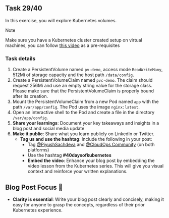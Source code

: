 ## Task 29/40

In this exercise, you will explore Kubernetes volumes.

> [!NOTE]
> Make sure you have a Kubernetes cluster created setup on virtual machines, you can follow [this video](https://youtu.be/WcdMC3Lj4tU) as a pre-requisites

### Task details
1. Create a PersistentVolume named `pv-demo`, access mode `ReadWriteMany`, 512Mi of storage capacity and the host path `/data/config`.
2. Create a PersistentVolumeClaim named `pvc-demo`. The claim should request 256Mi and use an empty string value for the storage class. Please make sure that the PersistentVolumeClaim is properly bound after its creation.
3. Mount the PersistentVolumeClaim from a new Pod named `app` with the path `/var/app/config`. The Pod uses the image `nginx:latest`.
4. Open an interactive shell to the Pod and create a file in the directory `/var/app/config`.
5. **Share your learnings**: Document your key takeaways and insights in a blog post and social media update
6. **Make it public**: Share what you learn publicly on LinkedIn or Twitter.
   - **Tag us and use the hashtag**: Include the following in your post:
     - Tag [@PiyushSachdeva](https://www.linkedin.com/in/piyush-sachdeva) and [@CloudOps Community](https://www.linkedin.com/company/thecloudopscomm) (on both platforms)
     - Use the hashtag **#40daysofkubernetes**
     - **Embed the video**: Enhance your blog post by embedding the video lesson from the Kubernetes series. This will give you visual context and reinforce your written explanations.

## Blog Post Focus 📝

- **Clarity is essential**: Write your blog post clearly and concisely, making it easy for anyone to grasp the concepts, regardless of their prior Kubernetes experience.

